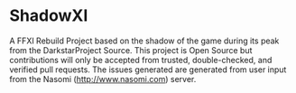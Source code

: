 # ShadowXI
A FFXI Rebuild Project based on the shadow of the game during its peak from the DarkstarProject Source.  This project is Open Source but contributions will only be accepted from trusted, double-checked, and verified pull requests.  The issues generated are generated from user input from the Nasomi (http://www.nasomi.com) server.
